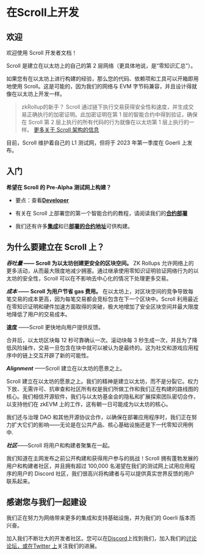 # 在Scroll上开发

## 欢迎

欢迎使用 Scroll 开发者文档！

Scroll 是建立在以太坊上的自己的第 2 层网络（更具体地说，是“零知识汇总”）。

如果您有在以太坊上进行构建的经验，那么您的代码、依赖项和工具可以开箱即用地使用 Scroll。这是可能的，因为我们的网络与 EVM 字节码兼容，并且设计得就像在以太坊上开发一样。

>zkRollup的新手？
>	Scroll 通过链下执行交易获得安全性和速度，并生成交易正确执行的加密证明。此加密证明在第 1 层的智能合约中得到验证，确保在 Scroll 第 2 层上执行的所有代码的行为就像在以太坊第 1 层上执行的一样。
>	[更多关于 Scroll 架构的信息](https://scroll.io/blog/architecture)



目前，Scroll 维护着自己的 L1 测试网，但将于 2023 年第一季度在 Goerli 上发布。

## 入门

**希望在 Scroll 的 Pre-Alpha 测试网上构建？**

-   要点：查看[**Developer**](/developers/developer-quickstart)
    

-   有关在 Scroll 上部署您的第一个智能合约的教程，请阅读我们的[**合约部署**](/developers/contract-deployment-tutorial)
    

-   我们还有许多[**集成**](/developers/integrations)和已[**部署的合约地址**](/developers/pre-alpha-testnet-contracts)可供构建。
    

## 为什么要建立在 Scroll 上？[](#why-build-on-scroll)

***吞吐量*  —— Scroll 为以太坊创建更安全的区块空间。**
	ZK Rollups 允许网络上的更多活动，从而最大限度地减少拥塞。通过继承使用零知识证明验证网络行为的以太坊的安全性，Scroll 可以在不影响去中心化的情况下处理更多交易。

***成本* —— Scroll 为用户节省 gas 费用。**
	在以太坊上，对区块空间的竞争导致每笔交易的成本更高，因为每笔交易都会竞标包含在下一个区块中。Scroll 利用最近在零知识证明和硬件加速方面取得的突破，极大地增加了安全区块空间并最大限度地降低了用户的交易成本。

**速度** ——Scroll 更快地向用户提供反馈。

[](#speed-scroll-delivers-feedback-to-users-faster.)

合并后，以太坊区块每 12 秒可靠确认一次。滚动块每 3 秒生成一次，并且为了降低风险操作，交易一旦包含在块中就可以被认为是最终的。这为社交和游戏应用程序中的链上交互开辟了新的可能性。

_**Alignment**_ ——Scroll 建立在以太坊的愿景之上。

[](#alignment-scroll-builds-on-ethereums-vision.)

Scroll 建立在以太坊的愿景之上。我们的精神是建立以太坊，而不是分裂它。权力下放、无需许可、抗审查和社区所有权是我们所做工作和我们正在构建的路线图的核心。我们相信开源软件，我们与以太坊基金会的隐私和扩展探索团队密切合作，以支持他们在 zkEVM 上的工作，这有朝一日可能成为以太坊的核心。

我们还与治理 DAO 和其他开源协议合作，以确保在部署应用程序时，我们正在努力扩大它们的影响——无论是在公共产品、核心基础设施还是下一代零知识用例中.

_**社区**_——Scroll 将用户和构建者聚集在一起。

[](#community-scroll-brings-together-users-and-builders.)

我们知道在主网发布之前公开构建和获得用户参与的挑战！Scroll 拥有蓬勃发展的用户和构建者社区，并且拥有超过 100,000 名渴望在我们的测试网上试用应用程序的用户的 Discord 社区，我们很高兴将构建者与可以提供真实世界反馈的用户联系起来。

## 感谢您与我们一起建设

我们正在努力为网络带来更多的集成和支持基础设施，并为我们的 Goerli 版本而兴奋。

加入我们不断壮大的开发者社区。您可以在[Discord](https://discord.gg/scroll)上找到我们，加入我们的[讨论论坛，或在](https://community.scroll.io/)[Twitter 上](https://twitter.com/Scroll_ZKP)关注我们的进展。[](https://twitter.com/Scroll_ZKP)